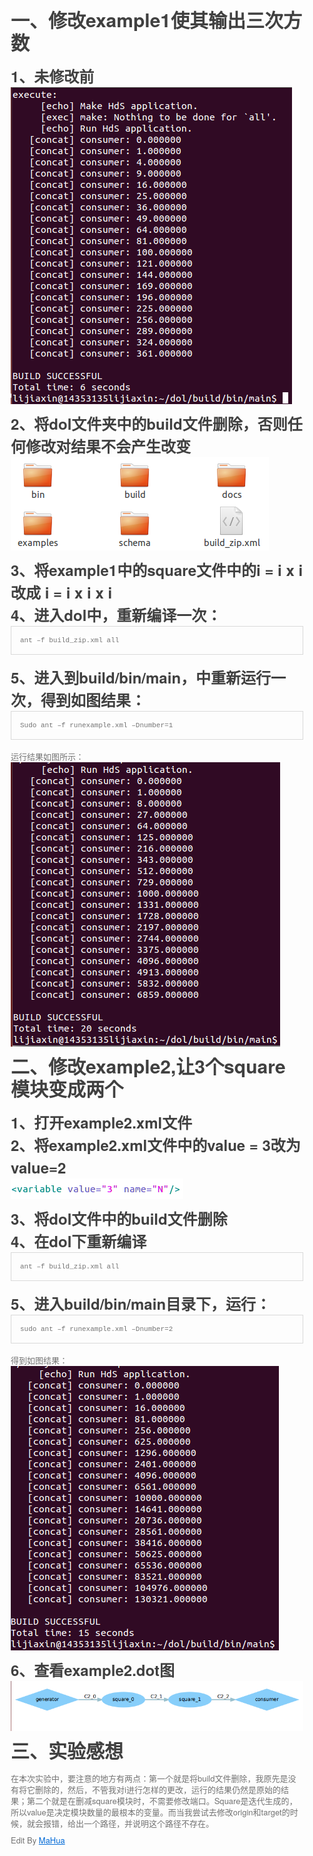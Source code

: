 <html lang="en"><head>
    <meta charset="UTF-8">
    <title></title>
<style id="system" type="text/css">h1,h2,h3,h4,h5,h6,p,blockquote {    margin: 0;    padding: 0;}body {    font-family: "Helvetica Neue", Helvetica, "Hiragino Sans GB", Arial, sans-serif;    font-size: 13px;    line-height: 18px;    color: #737373;    margin: 10px 13px 10px 13px;}a {    color: #0069d6;}a:hover {    color: #0050a3;    text-decoration: none;}a img {    border: none;}p {    margin-bottom: 9px;}h1,h2,h3,h4,h5,h6 {    color: #404040;    line-height: 36px;}h1 {    margin-bottom: 18px;    font-size: 30px;}h2 {    font-size: 24px;}h3 {    font-size: 18px;}h4 {    font-size: 16px;}h5 {    font-size: 14px;}h6 {    font-size: 13px;}hr {    margin: 0 0 19px;    border: 0;    border-bottom: 1px solid #ccc;}blockquote {    padding: 13px 13px 21px 15px;    margin-bottom: 18px;    font-family:georgia,serif;    font-style: italic;}blockquote:before {    content:"C";    font-size:40px;    margin-left:-10px;    font-family:georgia,serif;    color:#eee;}blockquote p {    font-size: 14px;    font-weight: 300;    line-height: 18px;    margin-bottom: 0;    font-style: italic;}code, pre {    font-family: Monaco, Andale Mono, Courier New, monospace;}code {    background-color: #fee9cc;    color: rgba(0, 0, 0, 0.75);    padding: 1px 3px;    font-size: 12px;    -webkit-border-radius: 3px;    -moz-border-radius: 3px;    border-radius: 3px;}pre {    display: block;    padding: 14px;    margin: 0 0 18px;    line-height: 16px;    font-size: 11px;    border: 1px solid #d9d9d9;    white-space: pre-wrap;    word-wrap: break-word;}pre code {    background-color: #fff;    color:#737373;    font-size: 11px;    padding: 0;}@media screen and (min-width: 768px) {    body {        width: 748px;        margin:10px auto;    }}</style><style id="custom" type="text/css"></style></head>
<body marginheight="0"><h1>一、修改example1使其输出三次方数</h1>
<h2>1、未修改前</h2>
<p><img src="ex1_unchange.png" alt="">
</p>
<h2>2、将dol文件夹中的build文件删除，否则任何修改对结果不会产生改变</h2>
<p><img src="figure.png" alt="">
</p>
<h2>3、将example1中的square文件中的i = i x i改成 i = i x i x i</h2>
<h2>4、进入dol中，重新编译一次：</h2>
<pre><code>ant –f build_zip.xml all</code></pre>
<h2>5、进入到build/bin/main，中重新运行一次，得到如图结果：</h2>
<pre><code>Sudo ant –f runexample.xml –Dnumber=1</code></pre>
<p>运行结果如图所示：
<img src="figure2.png" alt="">
</p>
<h1>二、修改example2,让3个square模块变成两个</h1>
<h2>1、打开example2.xml文件</h2>
<h2>2、将example2.xml文件中的value = 3改为value=2</h2>
<p><img src="figure3.png" alt="">

</p>
<h2>3、将dol文件中的build文件删除</h2>
<h2>4、在dol下重新编译</h2>
<pre><code>ant –f build_zip.xml all</code></pre>
<h2>5、进入build/bin/main目录下，运行：</h2>
<pre><code>sudo ant –f runexample.xml –Dnumber=2</code></pre>
<p>得到如图结果：
<img src="figure4.png" alt="">
</p>
<h2>6、查看example2.dot图</h2>
<p><img src="figure5.png" alt="">
</p>
<h1>三、实验感想</h1>
<p>   在本次实验中，要注意的地方有两点：第一个就是将build文件删除，我原先是没有将它删除的，然后，不管我对i进行怎样的更改，运行的结果仍然是原始的结果；第二个就是在删减square模块时，不需要修改端口。Square是迭代生成的，所以value是决定模块数量的最根本的变量。而当我尝试去修改origin和target的时候，就会报错，给出一个路径，并说明这个路径不存在。

</p>
<p>Edit By <a href="http://mahua.jser.me">MaHua</a></p>
</body></html>